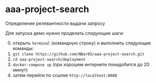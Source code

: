 # aaa-project-search
Определение релевантности выдачи запросу

Для запуска демо нужно проделать следующие шаги:

0. открыть `terminal` (командную строку) и выполнить следующие команды:
1. `git clone https://github.com/NBar05/aaa-project-search.git`
2. `cd aaa-project-search/deployment`
3. `docker-compose up` (при хорошем интернете понадобится до 20 минут)
4. затем перейти по ссылке `http://localhost:8080`
